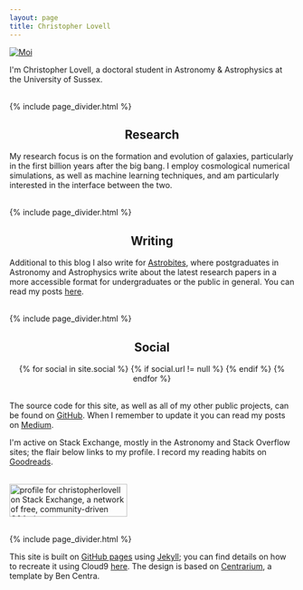 ```yaml
---
layout: page
title: Christopher Lovell
---
```


<a href="/assets/profile.jpg" data-lightbox="profile.jpg" data-title="Moi">
  <img class="small img-circle" src="/assets/profile.jpg" title="Moi">
</a>

I'm Christopher Lovell, a doctoral student in Astronomy & Astrophysics at the University of Sussex.

<br>{% include page_divider.html %}
<h2 style="text-align:center">Research</h2>

My research focus is on the formation and evolution of galaxies, particularly in the first billion years after the big bang. I employ cosmological numerical simulations, as well as machine learning techniques, and am particularly interested in the interface between the two. 

<br>{% include page_divider.html %}
<h2 style="text-align:center">Writing</h2>

Additional to this blog I also write for <a href="http://astrobites.org/" target="blank">Astrobites</a>, where postgraduates in Astronomy and Astrophysics write about the latest research papers in a more accessible format for undergraduates or the public in general. You can read my posts <a href="http://astrobites.com/author/clovell/" target="blank">here</a>.

<br>{% include page_divider.html %}
<h2 style="text-align:center" id="about-social">Social</h2>

<center>
{% for social in site.social %}
{% if social.url != null %}
<a href="{{ social.url }}" target="blank"><i class="fa fa-{{ social.icon }}"></i></a>
{% endif %}
{% endfor %}
</center>
<br>

The source code for this site, as well as all of my other public projects, can be found on <a href="https://github.com/christopherlovell" target="blank">GitHub</a>. When I remember to update it you can read my posts on <a href="https://medium.com/@chrislovell" target="blank">Medium</a>.

I'm active on Stack Exchange, mostly in the Astronomy and Stack Overflow sites; the flair below links to my profile. I record my reading habits on <a href="https://www.goodreads.com/christopherlovell" target="blank">Goodreads</a>.

<br><a href="http://stackexchange.com/users/1902550/christopherlovell"><img src="http://stackexchange.com/users/flair/1902550.png" width="208" height="58" alt="profile for christopherlovell on Stack Exchange, a network of free, community-driven Q&amp;A sites" title="profile for christopherlovell on Stack Exchange, a network of free, community-driven Q&amp;A sites" /></a>


<br>{% include page_divider.html %}

This site is built on <a href="https://pages.github.com/" target="source">GitHub pages</a> using <a href="http://jekyllrb.com/" target="source">Jekyll</a>; you can find details on how to recreate it using Cloud9 <a href="{% post_url 2015-01-31-meta-post %}" target="source">here</a>. The design is based on <a href="https://github.com/bencentra/centrarium" target="blank">Centrarium</a>, a template by Ben Centra.

